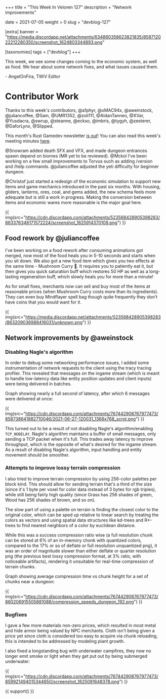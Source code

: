 +++
title = "This Week In Veloren 127"
description = "Network improvements"

date = 2021-07-05
weight = 0
slug = "devblog-127"

[extra]
banner = "https://media.discordapp.net/attachments/634860358623821835/858712022212280350/screenshot_1624803344893.png"

[taxonomies]
tags = ["devblog"]
+++

This week, we see some changes coming to the economic system, as well as food.
We hear about some network fixes, and what issues caused them.

\- AngelOnFira, TWiV Editor

# Contributor Work

Thanks to this week's contributors, @a1phyr, @xMAC94x, @aweinstock,
@juliancoffee, @Sam, @UMR1352, @zoli111, @AldanTanneo, @XVar, @Yusdacra, @swrup,
@steanne, @eckso, @imbris, @tygyh, @zesterer, @DaforLynx, @Slipped.

This month's Rust Gamedev newsletter [is out](https://gamedev.rs/news/023/)! You
can also read this week's meeting minutes
[here](https://hackmd.io/xX_VUUzRQci5eOwq0QMYDw).

@Snowram added death SFX and VFX, and made dungeon entrances spawn depend on
biomes (MR yet to be reviewed). @Mckol I've been working on a few small
improvements to Torvus such as adding /version and /help commands. @juliancoffee
adjusted the yeti difficulty for beginner dungeon.

@Christof just started a redesign of the economic simulation to support new
items and game mechanics introduced in the past six months. With housing,
gliders, lanterns, ores, coal, and gems added, the new schema feels more
adequate but is still a work in progress. Making the conversion between items
and economic wares more reasonable is the major goal here.

{{
  img(src="https://cdn.discordapp.com/attachments/523568428905398283/863376346171572224/screenshot_1625914370109.png")
}}

## Food rework by @juliancoffee

I've been working on a food rework after consuming animations got merged, now
most of the food heals you in 5-10 seconds and starts when you sit down. We also
got a new food item which gives you two effects at the same time - Mushroom
Curry 🍛. It requires you to patiently eat it, but then gives you quick
saturation buff which restores 50 HP as well as a long-lasting regeneration
buff, which slowly heals you for more than a minute!

As for small fixes, merchants now can sell and buy most of the items at
reasonable prices (when Mushroom Curry costs more than its ingredients). They
can even buy Mindflayer spell bag though quite frequently they don't have coins
that you would want for it.

{{
  img(src="https://media.discordapp.net/attachments/523568428905398283/863209036988416031/unknown.png")
}}

## Network improvements by @aweinstock

### Disabling Nagle's algorithm

In order to debug some networking performance issues, I added some
instrumentation of network requests to the client using the tracy tracing
profiler. This revealed that messages on the ingame stream (which is meant to
handle low-latency data like entity position updates and client inputs) were
being delivered in batches.

Graph showing nearly a full second of latency, after which 6 messages were
delivered at once:

{{
  img(src="https://cdn.discordapp.com/attachments/767442908767977473/858738641882710046/2021-06-27-120031_1366x768_scrot.png")
}}

This turned out to be a result of not disabling Nagle's algorithm/enabling
`TCP_NODELAY`. Nagle's algorithm maintains a buffer of small messages, only
sending a TCP packet when it's full. This trades away latency to improve
throughput, which is the opposite of what's desired for the ingame stream. As a
result of disabling Nagle's algorithm, input handling and entity movement should
be smoother.

### Attempts to improve lossy terrain compression

I also tried to improve terrain compression by using 256-color palettes per
block kind. This should allow for sending terrain that's a third of the size
(since it's 1 byte per voxel for color data instead of 3 bytes for rgb triples),
while still being fairly high quality (since Grass has 256 shades of green, Wood
has 256 shades of brown, and so on).

The slow part of using a palette on terrain is finding the closest color to the
original color, which can be sped up relative to linear search by treating the
colors as vectors and using spatial data structures like kd-trees and R*-trees
to find nearest neighbors of a color by euclidean distance.

While this was a success compression ratio wise (a full resolution chunk can be
stored at 6% of an in-memory chonk with quantized colors, compared to the 17% or
so of deflate or full resolution unquantized png), it was an order of magnitude
slower than either deflate or quarter resolution png (the previous best lossy
compression format, at 3% ratio, with noticeable artifacts), rendering it
unsuitable for real-time compression of terrain chunks.

Graph showing average compression time vs chunk height for a set of chunks near
a dungeon:

{{
  img(src="https://cdn.discordapp.com/attachments/767442908767977473/860206915505881088/compression_speeds_dungeon_192.png")
}}

### Bugfixes

I gave a few more materials non-zero prices, which resulted in most metal and
hide armor being valued by NPC merchants. Cloth isn't being given a price yet
since cloth is considered too easy to acquire via chunk reloading, this is
intended to be addressed by modeling plant growth.

I also fixed a longstanding bug with underwater campfires, they now no longer
emit smoke or light when they get put out by being submerged underwater:

{{
  img(src="https://cdn.discordapp.com/attachments/767442908767977473/859921494015344650/screenshot_1625091648378.png")
}}

{{ support() }}
